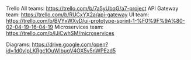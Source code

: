 Trello
All teams: https://trello.com/b/7a5yUbqG/a7-project
API Gateway team: https://trello.com/b/RUCxYX2a/api-gateway
UI team: https://trello.com/b/BVYxWXvD/ui-prototype-sprint-1-%F0%9F%9A%80-02-04-19-16-04-19
Microservices team: https://trello.com/b/lJiCwhSM/microservices

Diagrams: https://drive.google.com/open?id=1d0vIpLKRgc1OuWIbugV4OX5v5nWPEzd5

